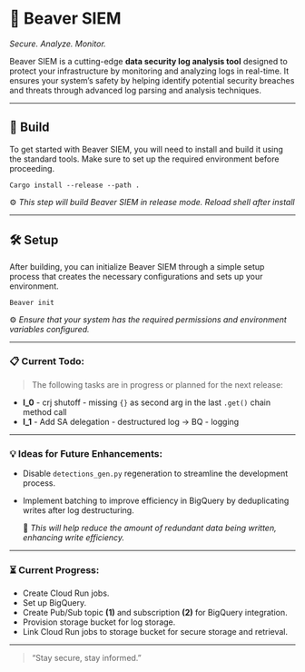 # 🦫 Beaver SIEM

*Secure. Analyze. Monitor.*

Beaver SIEM is a cutting-edge **data security log analysis tool** designed to protect your infrastructure by monitoring and analyzing logs in real-time. It ensures your system’s safety by helping identify potential security breaches and threats through advanced log parsing and analysis techniques.

---

## 🚀 **Build**

To get started with Beaver SIEM, you will need to install and build it using the standard tools. Make sure to set up the required environment before proceeding.
```
Cargo install --release --path .
```
⚙️ *This step will build Beaver SIEM in release mode. Reload shell after install*

---

## 🛠️ **Setup**

After building, you can initialize Beaver SIEM through a simple setup process that creates the necessary configurations and sets up your environment.
```
Beaver init
```
⚙️ *Ensure that your system has the required permissions and environment variables configured.*


---

### 📋 **Current Todo:**

> The following tasks are in progress or planned for the next release:

- **l_0** - crj shutoff - missing `{}` as second arg in the last `.get()` chain method call
- **l_1** - Add SA delegation - destructured log -> BQ - logging

---

### 💡 **Ideas for Future Enhancements:**

- Disable `detections_gen.py` regeneration to streamline the development process.
- Implement batching to improve efficiency in BigQuery by deduplicating writes after log destructuring.
  
    📝 *This will help reduce the amount of redundant data being written, enhancing write efficiency.*

---

### ⏳ **Current Progress:**

- Create Cloud Run jobs.
- Set up BigQuery.
- Create Pub/Sub topic **(1)** and subscription **(2)** for BigQuery integration.
- Provision storage bucket for log storage.
- Link Cloud Run jobs to storage bucket for secure storage and retrieval.

---


> “Stay secure, stay informed.”
